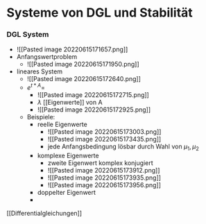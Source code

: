 # Systeme von DGL und Stabilität
### DGL System
+ ![[Pasted image 20220615171657.png]]
+ Anfangswertproblem
	+ ![[Pasted image 20220615171950.png]]
+ lineares System
	+ ![[Pasted image 20220615172640.png]]
	+ $e^{t*A}=$
		+ ![[Pasted image 20220615172715.png]]
		+ $\lambda$ [[Eigenwerte]] von A
		+ ![[Pasted image 20220615172925.png]]
	+ Beispiele:
		+ reelle Eigenwerte
			+ ![[Pasted image 20220615173003.png]]
			+ ![[Pasted image 20220615173435.png]]
			+ jede Anfangsbedingung lösbar durch Wahl von $\mu_1,\mu_2$
		+ komplexe Eigenwerte
			+ zweite Eigenwert komplex konjugiert
			+ ![[Pasted image 20220615173912.png]]
			+ ![[Pasted image 20220615173935.png]]
			+ ![[Pasted image 20220615173956.png]]
		+ doppelter Eigenwert
		+ 

[[Differentialgleichungen]]
